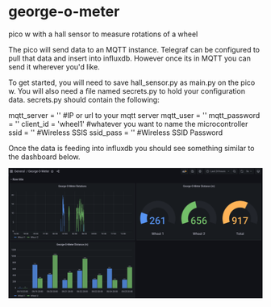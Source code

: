 # george-o-meter
pico w with a hall sensor to measure rotations of a wheel

The pico will send data to an MQTT instance.  Telegraf can be configured to pull that data and insert into influxdb.  However once its in MQTT you can send it wherever you'd like.

To get started, you will need to save hall_sensor.py as main.py on the pico w.   You will also need a file named secrets.py to hold your configuration data.  secrets.py should contain the following:

mqtt_server = ''  #IP or url to your mqtt server
mqtt_user = ''
mqtt_password = ''
client_id = 'wheel1'  #whatever you want to name the microcontroller
ssid = ''  #Wireless SSIS
ssid_pass = '' #Wireless SSID Password

Once the data is feeding into influxdb you should see something similar to the dashboard below.

![plot](grafana_dashboard.png)
